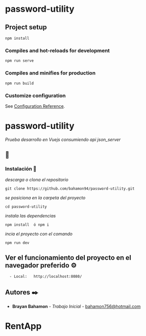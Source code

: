 # password-utility

## Project setup
```
npm install
```

### Compiles and hot-reloads for development
```
npm run serve
```

### Compiles and minifies for production
```
npm run build
```

### Customize configuration
See [Configuration Reference](https://cli.vuejs.org/config/).

# password-utility
_Prueba desarrollo en Vuejs consumiendo api json_server_

## 🚀

### Instalación 🔧
_descarga o clona el repositorio_

```
git clone https://github.com/bahamon94/password-utility.git

```
_se posiciona en la carpeta del proyecto_

```
cd password-utility

```
_instala las dependencias_


```
npm install  ó npm i

```
_incia el proyecto con el comando_

```
npm run dev
```

## Ver el funcionamiento del proyecto en el navegador preferido  ⚙️
```
  - Local:   http://localhost:8080/
```


## Autores ✒️

* **Brayan Bahamon** - *Trabajo Inicial* - [bahamon756@hotmail.com](https://github.com/bahamon94)

# RentApp

